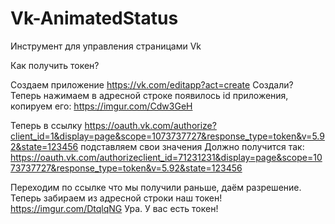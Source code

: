 # Vk-AnimatedStatus
Инструмент для управления страницами Vk

Как получить токен?

Создаем приложение https://vk.com/editapp?act=create
Создали? Теперь нажимаем в адресной строке появилось id приложения, копируем его: https://imgur.com/Cdw3GeH

Теперь в ссылку https://oauth.vk.com/authorize?client_id=1&display=page&scope=1073737727&response_type=token&v=5.92&state=123456 подставляем свои значения Должно получится так: https://oauth.vk.com/authorizeclient_id=71231231&display=page&scope=1073737727&response_type=token&v=5.92&state=123456

Переходим по ссылке что мы получили раньше, даём разрешение.
Теперь забираем из адресной строки наш токен! https://imgur.com/DtqlqNG
Ура. У вас есть токен!
